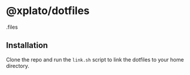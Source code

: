 # @xplato/dotfiles

.files

## Installation

Clone the repo and run the `link.sh` script to link the dotfiles to your home directory.
